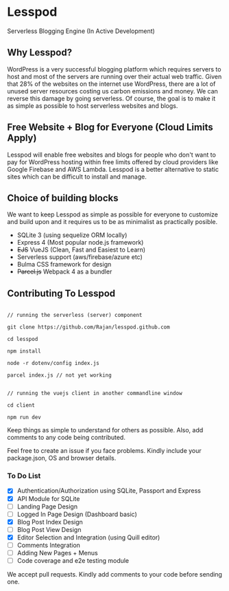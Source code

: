 # Lesspod
Serverless Blogging Engine (In Active Development)


## Why Lesspod?

WordPress is a very successful blogging platform which requires servers to host and most of the servers are running over their actual web traffic. Given that 28% of the websites on the internet use WordPress, there are a lot of unused server resources costing us carbon emissions and money. We can reverse this damage by going serverless. Of course, the goal is to make it as simple as possible to host serverless websites and blogs.


## Free Website + Blog for Everyone (Cloud Limits Apply)

Lesspod will enable free websites and blogs for people who don't want to pay for WordPress hosting within free limits offered by cloud providers like Google Firebase and AWS Lambda. Lesspod is a better alternative to static sites which can be difficult to install and manage.

## Choice of building blocks

We want to keep Lesspod as simple as possible for everyone to customize and build upon and it requires us to be as minimalist as practically posible.

- SQLite 3 (using sequelize ORM locally)
- Express 4 (Most popular node.js framework)
- ~~EJS~~ VueJS (Clean, Fast and Easiest to Learn)
- Serverless support (aws/firebase/azure etc)
- Bulma CSS framework for design
- ~~Parcel.js~~ Webpack 4 as a bundler


## Contributing To Lesspod

```

// running the serverless (server) component

git clone https://github.com/Rajan/lesspod.github.com

cd lesspod

npm install

node -r dotenv/config index.js 

parcel index.js // not yet working


// running the vuejs client in another commandline window

cd client

npm run dev

```

Keep things as simple to understand for others as possible. Also, add comments to any code being contributed.

Feel free to create an issue if you face problems. Kindly include your package.json, OS and browser details.


### To Do List

- [x] Authentication/Authorization using SQLite, Passport and Express
- [x] API Module for SQLite
- [ ] Landing Page Design
- [ ] Logged In Page Design (Dashboard basic)
- [x] Blog Post Index Design
- [ ] Blog Post View Design
- [x] Editor Selection and Integration (using Quill editor)
- [ ] Comments Integration
- [ ] Adding New Pages + Menus
- [ ] Code coverage and e2e testing module

We accept pull requests. Kindly add comments to your code before sending one.
